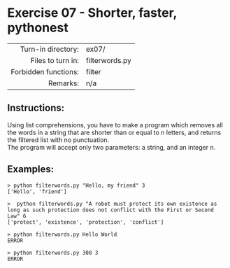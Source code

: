 # Exercise 07 - Shorter, faster, pythonest

|                         |                    |
| -----------------------:| ------------------ |
|   Turn-in directory:    |  ex07/              |
|   Files to turn in:     |  filterwords.py    |
|   Forbidden functions:  |  filter            |
|   Remarks:              |  n/a               |

## Instructions:

Using list comprehensions, you have to make a program which removes all the words in a string that are shorter than or equal to n letters, and returns the filtered list with no punctuation.  
The program will accept only two parameters: a string, and an integer n.

## Examples:

```console
> python filterwords.py "Hello, my friend" 3
['Hello', 'friend']

>  python filterwords.py "A robot must protect its own existence as long as such protection does not conflict with the First or Second Law" 6
['protect', 'existence', 'protection', 'conflict']

> python filterwords.py Hello World
ERROR

> python filterwords.py 300 3
ERROR
```